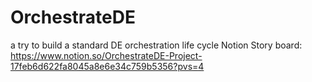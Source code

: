 # OrchestrateDE
a try to build a standard DE orchestration life cycle
Notion Story board: https://www.notion.so/OrchestrateDE-Project-17feb6d622fa8045a8e6e34c759b5356?pvs=4
